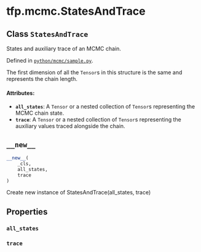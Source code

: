 <div itemscope itemtype="http://developers.google.com/ReferenceObject">
<meta itemprop="name" content="tfp.mcmc.StatesAndTrace" />
<meta itemprop="path" content="Stable" />
<meta itemprop="property" content="all_states"/>
<meta itemprop="property" content="trace"/>
<meta itemprop="property" content="__new__"/>
</div>

# tfp.mcmc.StatesAndTrace

## Class `StatesAndTrace`

States and auxiliary trace of an MCMC chain.





Defined in [`python/mcmc/sample.py`](https://github.com/tensorflow/probability/tree/master/tensorflow_probability/python/mcmc/sample.py).

<!-- Placeholder for "Used in" -->

The first dimension of all the `Tensor`s in this structure is the same and
represents the chain length.

#### Attributes:

* <b>`all_states`</b>: A `Tensor` or a nested collection of `Tensor`s representing the
  MCMC chain state.
* <b>`trace`</b>: A `Tensor` or a nested collection of `Tensor`s representing the
  auxiliary values traced alongside the chain.

<h2 id="__new__"><code>__new__</code></h2>

``` python
__new__(
    _cls,
    all_states,
    trace
)
```

Create new instance of StatesAndTrace(all_states, trace)



## Properties

<h3 id="all_states"><code>all_states</code></h3>



<h3 id="trace"><code>trace</code></h3>





